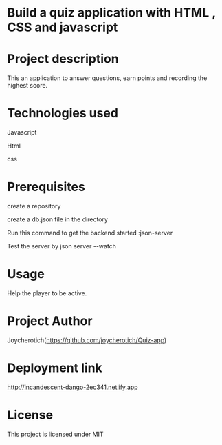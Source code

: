 # Build a quiz application with HTML , CSS and javascript

# Project description
This an application to answer questions, earn points and recording the highest score.

# Technologies used
Javascript

Html

css

# Prerequisites
create a repository 

create a db.json file in the directory

Run this command to get the backend started :json-server

Test the server by json server --watch 

# Usage
Help the player to be active.

# Project Author 
Joycherotich(https://github.com/joycherotich/Quiz-app)

# Deployment link
http://incandescent-dango-2ec341.netlify.app

# License 
This project is licensed under MIT


